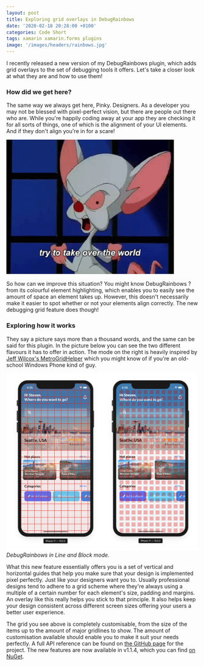 ```yaml
---
layout: post
title: Exploring grid overlays in DebugRainbows
date: '2020-02-18 20:28:00 +0100'
categories: Code Short
tags: xamarin xamarin.forms plugins
image: '/images/headers/rainbows.jpg'
---
```

I recently released a new version of my DebugRainbows plugin, which adds grid overlays to the set of debugging tools it offers. Let's take a closer look at what they are and how to use them!

### How did we get here?

The same way we always get here, Pinky. Designers. As a developer you may not be blessed with pixel-perfect vision, but there are people out there who are. While you're happily coding away at your app they are checking it for all sorts of things, one of which is the alignment of your UI elements. And if they don't align you're in for a scare!

![](/images/posts/brains.gif)

So how can we improve this situation? You might know DebugRainbows ? from its colourful element highlighting, which enables you to easily see the amount of space an element takes up. However, this doesn't necessarily make it easier to spot whether or not your elements align correctly. The new debugging grid feature does though!

### Exploring how it works

They say a picture says more than a thousand words, and the same can be said for this plugin. In the picture below you can see the two different flavours it has to offer in action. The mode on the right is heavily inspired by [Jeff Wilcox's MetroGridHelper](https://www.jeff.wilcox.name/2011/10/metrogridhelper/) which you might know of if you're an old-school Windows Phone kind of guy.

![DebugRainbows in action](/images/posts/image-37.png)
*DebugRainbows in Line and Block mode.*

What this new feature essentially offers you is a set of vertical and horizontal guides that help you make sure that your design is implemented pixel perfectly. Just like your designers want you to. Usually professional designs tend to adhere to a grid scheme where they're always using a multiple of a certain number for each element's size, padding and margins. An overlay like this really helps you stick to that principle. It also helps keep your design consistent across different screen sizes offering your users a better user experience.

The grid you see above is completely customisable, from the size of the items up to the amount of major gridlines to show. The amount of customisation available should enable you to make it suit your needs perfectly. A full API reference can be found on [the GitHub page](https://github.com/sthewissen/Xamarin.Forms.DebugRainbows#api-reference) for the project. The new features are now available in v1.1.4, which you can find [on NuGet](https://www.nuget.org/packages/Xamarin.Forms.DebugRainbows).